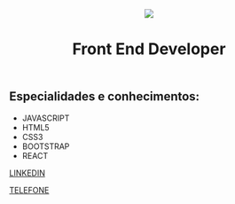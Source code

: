 
<head>
  <title>Leonardo, 32 anos e natural do Rio de janeiro.</title>
</head>
<body>
<header>
  <img src="https://neofeed.com.br/wp-content/uploads/2021/10/desenvolvedor.jpg">
  <h1 class="titulo">Front End Developer</h1>
</header>
<main>
<div class="conteudo">
  <h2>Especialidades e conhecimentos:</h2>
  <ul class="especialidades">
    <li>JAVASCRIPT</li>
    <li>HTML5</li>
    <li>CSS3</li>
    <li>BOOTSTRAP</li>
    <li>REACT</li>
  </ul>
 </div>
</main>
<footer>
  <p><a href="https://www.linkedin.com/in/leonardo-bernardo-76366316b/" target ="_blank">LINKEDIN</a></p>
  <p><a href="+54 11 5514-9712">TELEFONE</a></p>
  
